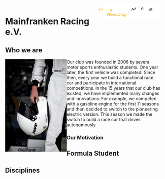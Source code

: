 <img src="MFR_Logo-negativ.png" align="right" width="200"/>

# Mainfranken Racing e.V.  

## Who we are
<img src="helm.jpg" align="left" width="200"/>
Our club was founded in 2006 by several motor sports enthusiastic students. One year later, the first vehicle was completed. Since then, every year we build a functional race car and participate in international competitions. In the 15 years that our club has existed, we have implemented many changes and innovations. For example, we competed with a gasoline engine for the first 11 seasons and then decided to switch to the pioneering electric version. This season we made the switch to build a race car that drives autonomously.

### Our Motivation



## Formula Student



## Disciplines
